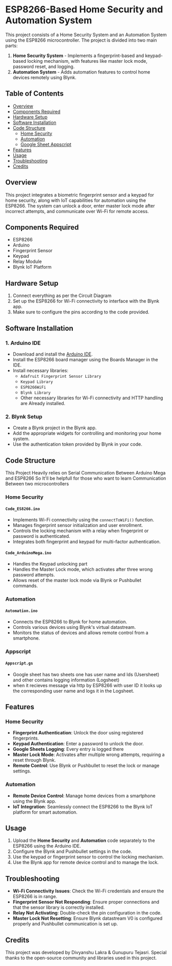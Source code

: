 # ESP8266-Based Home Security and Automation System

This project consists of a Home Security System and an Automation System using the ESP8266 microcontroller. The project is divided into two main parts:

1. **Home Security System** - Implements a fingerprint-based and keypad-based locking mechanism, with features like master lock mode, password reset, and logging.
2. **Automation System** - Adds automation features to control home devices remotely using Blynk.

## Table of Contents

- [Overview](#overview)
- [Components Required](#components-required)
- [Hardware Setup](#hardware-setup)
- [Software Installation](#software-installation)
- [Code Structure](#code-structure)
  - [Home Security](#home-security)
  - [Automation](#automation)
  - [Google Sheet Appscript](#appscript)
- [Features](#features)
- [Usage](#usage)
- [Troubleshooting](#troubleshooting)
- [Credits](#credits)

## Overview

This project integrates a biometric fingerprint sensor and a keypad for home security, along with IoT capabilities for automation using the ESP8266. The system can unlock a door, enter master lock mode after incorrect attempts, and communicate over Wi-Fi for remote access.

## Components Required

- ESP8266
- Arduino
- Fingerprint Sensor
- Keypad
- Relay Module
- Blynk IoT Platform

## Hardware Setup

1. Connect everything as per the Circuit Diagram
4. Set up the ESP8266 for Wi-Fi connectivity to interface with the Blynk app.
5. Make sure to configure the pins according to the code provided.

## Software Installation

### 1. Arduino IDE
- Download and install the [Arduino IDE](https://www.arduino.cc/en/software).
- Install the ESP8266 board manager using the Boards Manager in the IDE.
- Install necessary libraries:
  - `Adafruit Fingerprint Sensor Library`
  - `Keypad Library`
  - `ESP8266WiFi`
  - `Blynk Library`
  - Other necessary libraries for Wi-Fi connectivity and HTTP handling are Already installed.

### 2. Blynk Setup
- Create a Blynk project in the Blynk app.
- Add the appropriate widgets for controlling and monitoring your home system.
- Use the authentication token provided by Blynk in your code.


## Code Structure
This Project Heavily relies on Serial Communication Between Arduino Mega and ESP8266 So It'll be helpfull for those who want to learn Communication Between two microcontrollers

### Home Security

#### **`Code_ES8266.ino`**
- Implements Wi-Fi connectivity using the `connectToWiFi()` function.
- Manages fingerprint sensor initialization and user enrollment.
- Controls the locking mechanism with a relay when fingerprint or password is authenticated.
- Integrates both fingerprint and keypad for multi-factor authentication. 

#### **`Code_ArduinoMega.ino`**
- Handles the Keypad unlocking part
- Handles the Master Lock mode, which activates after three wrong password attempts.
- Allows reset of the master lock mode via Blynk or Pushbullet commands.


### Automation

#### **`Automation.ino`**
- Connects the ESP8266 to Blynk for home automation.
- Controls various devices using Blynk's virtual datastream.
- Monitors the status of devices and allows remote control from a smartphone.

### Appscript

#### **`Appscript.gs`**
- Google sheet has two sheets one has user name and Ids (Usersheet) and other contains logging information (Logsheet)
- when it recieves message via http by ESP8266 with user ID it looks up the corresponding user name and logs it in the Logsheet.


## Features

### Home Security
- **Fingerprint Authentication**: Unlock the door using registered fingerprints.
- **Keypad Authentication**: Enter a password to unlock the door.
- **Google Sheets Logging**: Every entry is logged there 
- **Master Lock Mode**: Activates after multiple wrong attempts, requiring a reset through Blynk.
- **Remote Control**: Use Blynk or Pushbullet to reset the lock or manage settings.

### Automation
- **Remote Device Control**: Manage home devices from a smartphone using the Blynk app.
- **IoT Integration**: Seamlessly connect the ESP8266 to the Blynk IoT platform for smart automation.

## Usage

1. Upload the **Home Security** and **Automation** code separately to the ESP8266 using the Arduino IDE.
2. Configure the Blynk and Pushbullet settings in the code.
3. Use the keypad or fingerprint sensor to control the locking mechanism.
4. Use the Blynk app for remote device control and to manage the lock.

## Troubleshooting

- **Wi-Fi Connectivity Issues**: Check the Wi-Fi credentials and ensure the ESP8266 is in range.
- **Fingerprint Sensor Not Responding**: Ensure proper connections and that the sensor library is correctly installed.
- **Relay Not Activating**: Double-check the pin configuration in the code.
- **Master Lock Not Resetting**: Ensure Blynk datastream V0 is configured properly and Pushbullet communication is set up.

## Credits

This project was developed by Divyanshu Lakra & Gunupuru Tejasri. Special thanks to the open-source community and libraries used in this project.

